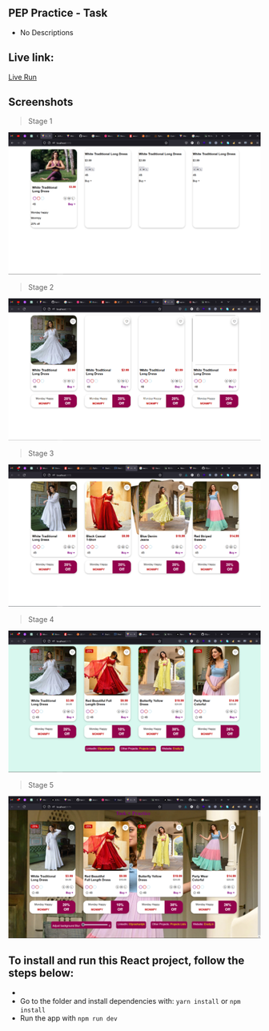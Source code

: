 ## PEP Practice - Task
 - No Descriptions
## Live link:

<a href='https://react-responsive-product-card.vercel.app/'> Live Run </a>

## Screenshots

> Stage 1

![Screenshots](https://github.com/03prashantpk/pepTest/blob/main/src/assets/ScreenShots/stage1.png)

> Stage 2

![Screenshots](https://github.com/03prashantpk/pepTest/blob/main/src/assets/ScreenShots/stage2.png)

> Stage 3

![Screenshots](https://github.com/03prashantpk/pepTest/blob/main/src/assets/ScreenShots/stage3.png)

> Stage 4

![Screenshots](https://github.com/03prashantpk/pepTest/blob/main/src/assets/ScreenShots/stage4.png)

> Stage 5

![Screenshots](https://github.com/03prashantpk/pepTest/blob/main/src/assets/ScreenShots/stage5.png)

## To install and run this React project, follow the steps below:
- 
- Go to the folder and install dependencies with: `yarn install` or `npm install`
- Run the app with `npm run dev`